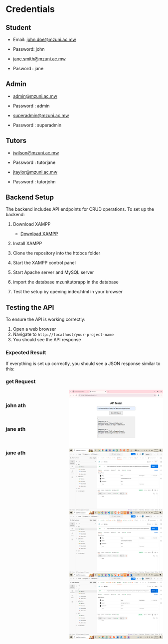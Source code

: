 # Credentials

## Student
- Email: john.doe@mzuni.ac.mw
- Password: john

- jane.smith@mzuni.ac.mw
- Pasword : jane

## Admin
- admin@mzuni.ac.mw
- Password : admin

- superadmin@mzuni.ac.mw
- Password : superadmin

## Tutors
- jwilson@mzuni.ac.mw
- Password : tutorjane

- jtaylor@mzuni.ac.mw
- Password : tutorjohn
## Backend Setup

The backend includes API endpoints for CRUD operations. To set up the backend:

1. Download XAMPP
   - [Download XAMPP](https://www.apachefriends.org/download.html)

2. Install XAMPP

3. Clone the repository into the htdocs folder

4. Start the XAMPP control panel

5. Start Apache server and MySQL server
6. import the database mzunitutorapp in the database 

6. Test the setup by opening index.html in your browser

## Testing the API

To ensure the API is working correctly:

1. Open a web browser
2. Navigate to `http://localhost/your-project-name`
3. You should see the API response

### Expected Result

If everything is set up correctly, you should see a JSON response similar to this:
<!-- ![Test Image](teste.png) -->
### get Request
<img src="teste.png" alt="Test Image" width="300" height="200" align="right">
<br />

### john ath
<img src="johnAuth.png" alt="Test Image" width="300" height="200" align="right">
<br />

### jane ath
<img src="janeAuth.png" alt="Test Image" width="300" height="200" align="right">
<br />


### jane ath
<img src="adminAuth.png" alt="Test Image" width="300" height="200" align="right">
<br />
